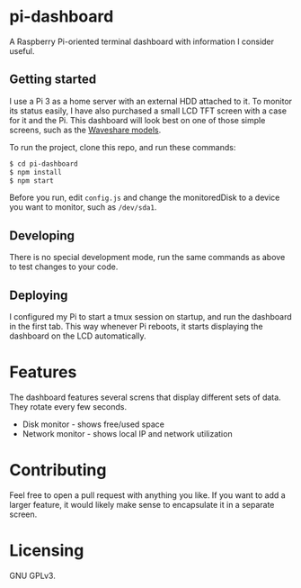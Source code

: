 # pi-dashboard

A Raspberry Pi-oriented terminal dashboard with information I consider useful.

## Getting started

I use a Pi 3 as a home server with an external HDD attached to it. To monitor its status easily, I have also purchased a small LCD TFT screen with a case for it and the Pi. This dashboard will look best on one of those simple screens, such as the [Waveshare models](https://www.waveshare.com/3.5inch-rpi-lcd-a.htm).

To run the project, clone this repo, and run these commands:

```bash
$ cd pi-dashboard
$ npm install
$ npm start
```

Before you run, edit `config.js` and change the monitoredDisk to a device you want to monitor, such as `/dev/sda1`.

## Developing

There is no special development mode, run the same commands as above to test changes to your code.

## Deploying

I configured my Pi to start a tmux session on startup, and run the dashboard in the first tab. This way whenever Pi reboots, it starts displaying the dashboard on the LCD automatically.

# Features

The dashboard features several screns that display different sets of data.
They rotate every few seconds.

* Disk monitor - shows free/used space
* Network monitor - shows local IP and network utilization

# Contributing

Feel free to open a pull request with anything you like.
If you want to add a larger feature, it would likely make sense to encapsulate it in a separate screen.

# Licensing

GNU GPLv3.
